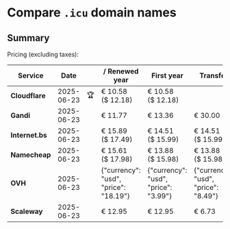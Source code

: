 # Compare `.icu` domain names

## Summary

Pricing (excluding taxes):

| Service | Date |  | / Renewed year | First year | Transfer | Restoration |
|--|--|--|--|--|--|--|
| **Cloudflare** | 2025-06-23 | 🏆 | € 10.58<br>($ 12.18) | € 10.58<br>($ 12.18) |  |  |
| **Gandi** | 2025-06-23 |  | € 11.77 | € 13.36 | € 30.00 | € 122.42 |
| **Internet.bs** | 2025-06-23 |  | € 15.89<br>($ 17.49) | € 14.51<br>($ 15.99) | € 14.51<br>($ 15.99) | € 152.09<br>($ 167.49) |
| **Namecheap** | 2025-06-23 |  | € 15.61<br>($ 17.98) | € 13.88<br>($ 15.98) | € 13.88<br>($ 15.98) |  |
| **OVH** | 2025-06-23 |  | {"currency": "usd", "price": "18.19"} | {"currency": "usd", "price": "3.99"} | {"currency": "usd", "price": "8.49"} |  |
| **Scaleway** | 2025-06-23 |  | € 12.95 | € 12.95 | € 6.73 | € 116.26 |
